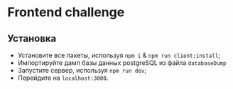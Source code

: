 # Frontend challenge 

## Установка

- Установите все пакеты, используя `npm i` & `npm run client:install`;
- Импортируйте дамп базы данных postgreSQL из файла `databaseDump`
- Запустите сервер, используя `npm run dev`;
- Перейдите на `localhost:3000`.